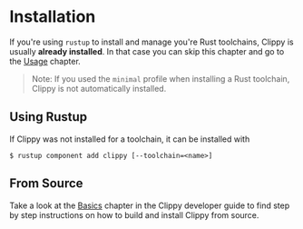 # Installation

If you're using `rustup` to install and manage you're Rust toolchains, Clippy is
usually **already installed**. In that case you can skip this chapter and go to
the [Usage] chapter.

> Note: If you used the `minimal` profile when installing a Rust toolchain,
> Clippy is not automatically installed.

## Using Rustup

If Clippy was not installed for a toolchain, it can be installed with

```
$ rustup component add clippy [--toolchain=<name>]
```

## From Source

Take a look at the [Basics] chapter in the Clippy developer guide to find step
by step instructions on how to build and install Clippy from source.

[Basics]: development/basics.md#install-from-source
[Usage]: usage.md
